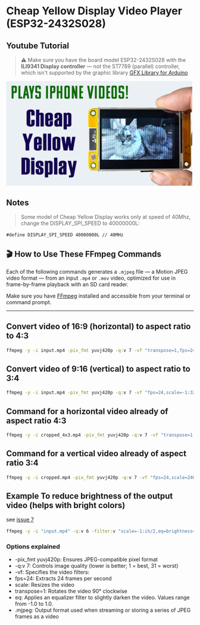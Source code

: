 # Cheap Yellow Display Video Player (ESP32-2432S028)


## Youtube Tutorial
>⚠️ Make sure you have the board model ESP32-2432S028 with the **ILI9341 Display controller** — not the ST7789 (parallel) controller, which isn't supported by the graphic library [GFX Library for Arduino](https://github.com/moononournation/Arduino_GFX)

[<img src="https://github.com/thelastoutpostworkshop/images/blob/main/Cheay%20Yellow%20Display-3.png" width="500">](https://youtu.be/jYcxUgxz9ks)

## Notes
> Some model of Cheap Yellow Display works only at speed of 40Mhz, change the DISPLAY_SPI_SPEED to 40000000L:
```cmd
#define DISPLAY_SPI_SPEED 40000000L // 40MHz 
```
## 🎬 How to Use These FFmpeg Commands

Each of the following commands generates a `.mjpeg` file — a Motion JPEG video format — from an input `.mp4` or `.mov` video, optimized for use in frame-by-frame playback with an SD card reader.

Make sure you have [FFmpeg](https://ffmpeg.org/download.html) installed and accessible from your terminal or command prompt.

---

## Convert video of 16:9 (horizontal) to aspect ratio to 4:3
```cmd
ffmpeg -y -i input.mp4 -pix_fmt yuvj420p -q:v 7 -vf "transpose=1,fps=24,scale=-1:320:flags=lanczos" output.mjpeg
```

## Convert video of 9:16 (vertical) to aspect ratio to 3:4
```cmd
ffmpeg -y -i input.mp4 -pix_fmt yuvj420p -q:v 7 -vf "fps=24,scale=-1:320:flags=lanczos" output.mjpeg
```
## Command for a horizontal video already of aspect ratio 4:3
```cmd
ffmpeg -y -i cropped_4x3.mp4 -pix_fmt yuvj420p -q:v 7 -vf "transpose=1,fps=24,scale=240:320:flags=lanczos" final_240x320.mjpeg
```

## Command for a vertical video already of aspect ratio 3:4
```cmd
ffmpeg -y -i cropped.mp4 -pix_fmt yuvj420p -q:v 7 -vf "fps=24,scale=240:320:flags=lanczos" scaled.mjpeg
```

## Example To reduce brightness of the output video (helps with bright colors)
see [issue 7](https://github.com/thelastoutpostworkshop/esp32-2432S028_video_player/issues/7)
```cmd
ffmpeg -y -i "input.mp4" -q:v 6 -filter:v "scale=-1:ih/2,eq=brightness=-0.05" -c:v mjpeg -an "output.mjpeg"
```

### Options explained
- -pix_fmt yuvj420p: Ensures JPEG-compatible pixel format
- -q:v 7: Controls image quality (lower is better; 1 = best, 31 = worst)
- -vf: Specifies the video filters:
- fps=24: Extracts 24 frames per second
- scale: Resizes the video
- transpose=1: Rotates the video 90° clockwise
- eq: Applies an equalizer filter to slightly darken the video. Values range from -1.0 to 1.0.
- .mjpeg: Output format used when streaming or storing a series of JPEG frames as a video
